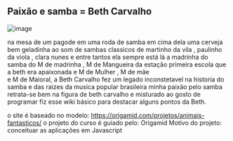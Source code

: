 ## Paixão e samba = Beth Carvalho

![image](https://github.com/user-attachments/assets/0a4325da-a85f-42d8-9d0d-6d223ba6a8f2)

na mesa de um pagode em uma roda de samba 
em cima dela uma cerveja bem geladinha ao som de sambas classicos de martinho da vila , paulinho da viola , clara nunes e entre tantos ela sempre está lá
a madrinha do samba do M de madrinha , M de Mangueira da estação primeira escola que a beth era apaixonada e M de Mulher , M de mãe  
e M de Maioral, a Beth Carvalho fez um legado inconstetavel na historia do samba e das raizes da musica popular brasileira
minha paixão pelo samba retrata-se bem na figura de beth carvalho e misturado ao gosto de programar fiz esse wiki básico para destacar alguns pontos da Beth.

o site é baseado no modelo: https://origamid.com/projetos/animais-fantasticos/
o projeto do curso é guiado pelo: Origamid 
Motivo do projeto: conceituar as aplicações em Javascript

